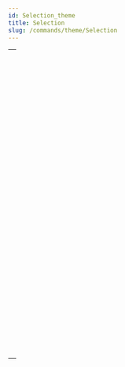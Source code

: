 ```yaml
---
id: Selection_theme
title: Selection
slug: /commands/theme/Selection
---
```



||
|---|
|[<!-- INCLUDE #_command_.ALL RECORDS.Syntax -->](../../commands-legacy/all-records.md)<br/>|
|[<!-- INCLUDE #_command_.APPLY TO SELECTION.Syntax -->](../../commands-legacy/apply-to-selection.md)<br/>|
|[<!-- INCLUDE #_command_.Before selection.Syntax -->](../../commands-legacy/before-selection.md)<br/>|
|[<!-- INCLUDE #_command_.Create entity selection.Syntax -->](../../commands/create-entity-selection.md)<br/>|
|[<!-- INCLUDE #_command_.CREATE SELECTION FROM ARRAY.Syntax -->](../../commands-legacy/create-selection-from-array.md)<br/>|
|[<!-- INCLUDE #_command_.DELETE SELECTION.Syntax -->](../../commands-legacy/delete-selection.md)<br/>|
|[<!-- INCLUDE #_command_.DISPLAY SELECTION.Syntax -->](../../commands-legacy/display-selection.md)<br/>|
|[<!-- INCLUDE #_command_.Displayed line number.Syntax -->](../../commands-legacy/displayed-line-number.md)<br/>|
|[<!-- INCLUDE #_command_.End selection.Syntax -->](../../commands-legacy/end-selection.md)<br/>|
|[<!-- INCLUDE #_command_.FIRST RECORD.Syntax -->](../../commands-legacy/first-record.md)<br/>|
|[<!-- INCLUDE #_command_.GET HIGHLIGHTED RECORDS.Syntax -->](../../commands-legacy/get-highlighted-records.md)<br/>|
|[<!-- INCLUDE #_command_.GOTO SELECTED RECORD.Syntax -->](../../commands-legacy/goto-selected-record.md)<br/>|
|[<!-- INCLUDE #_command_.HIGHLIGHT RECORDS.Syntax -->](../../commands-legacy/highlight-records.md)<br/>|
|[<!-- INCLUDE #_command_.LAST RECORD.Syntax -->](../../commands-legacy/last-record.md)<br/>|
|[<!-- INCLUDE #_command_.MODIFY SELECTION.Syntax -->](../../commands-legacy/modify-selection.md)<br/>|
|[<!-- INCLUDE #_command_.NEXT RECORD.Syntax -->](../../commands-legacy/next-record.md)<br/>|
|[<!-- INCLUDE #_command_.ONE RECORD SELECT.Syntax -->](../../commands-legacy/one-record-select.md)<br/>|
|[<!-- INCLUDE #_command_.PREVIOUS RECORD.Syntax -->](../../commands-legacy/previous-record.md)<br/>|
|[<!-- INCLUDE #_command_.Records in selection.Syntax -->](../../commands-legacy/records-in-selection.md)<br/>|
|[<!-- INCLUDE #_command_.REDUCE SELECTION.Syntax -->](../../commands-legacy/reduce-selection.md)<br/>|
|[<!-- INCLUDE #_command_.SCAN INDEX.Syntax -->](../../commands-legacy/scan-index.md)<br/>|
|[<!-- INCLUDE #_command_.Selected record number.Syntax -->](../../commands-legacy/selected-record-number.md)<br/>|
|[<!-- INCLUDE #_command_.TRUNCATE TABLE.Syntax -->](../../commands-legacy/truncate-table.md)<br/>|
|[<!-- INCLUDE #_command_.USE ENTITY SELECTION.Syntax -->](../../commands/use-entity-selection.md)<br/>|
